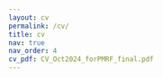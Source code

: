 ```yaml
---
layout: cv
permalink: /cv/
title: cv
nav: true
nav_order: 4
cv_pdf: CV_Oct2024_forPMRF_final.pdf
---
```

